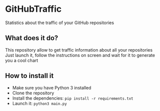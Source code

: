 # GitHubTraffic
Statistics about the traffic of your GitHub repositories

## What does it do?
This repository allow to get traffic information about all your repositories\
Just launch it, follow the instructions on screen and wait for it to generate you a cool chart

## How to install it
 - Make sure you have Python 3 installed
 - Clone the repository
 - Install the dependencies: `pip install -r requirements.txt`
 - Launch it: `python3 main.py`

